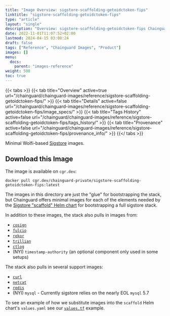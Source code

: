 ```yaml
---
title: "Image Overview: sigstore-scaffolding-getoidctoken-fips"
linktitle: "sigstore-scaffolding-getoidctoken-fips"
type: "article"
layout: "single"
description: "Overview: sigstore-scaffolding-getoidctoken-fips Chainguard Image"
date: 2022-11-01T11:07:52+02:00
lastmod: 2024-04-15 03:08:24
draft: false
tags: ["Reference", "Chainguard Images", "Product"]
images: []
menu: 
  docs: 
    parent: "images-reference"
weight: 500
toc: true
---
```


{{< tabs >}}
{{< tab title="Overview" active=true url="/chainguard/chainguard-images/reference/sigstore-scaffolding-getoidctoken-fips/" >}}
{{< tab title="Details" active=false url="/chainguard/chainguard-images/reference/sigstore-scaffolding-getoidctoken-fips/image_specs/" >}}
{{< tab title="Tags History" active=false url="/chainguard/chainguard-images/reference/sigstore-scaffolding-getoidctoken-fips/tags_history/" >}}
{{< tab title="Provenance" active=false url="/chainguard/chainguard-images/reference/sigstore-scaffolding-getoidctoken-fips/provenance_info/" >}}
{{</ tabs >}}



<!--overview:start-->
Minimal Wolfi-based [Sigstore](https://sigstore.dev) images.
<!--overview:end-->

## Download this Image

The image is available on `cgr.dev`:

```
docker pull cgr.dev/chainguard-private/sigstore-scaffolding-getoidctoken-fips:latest
```


<!--body:start-->


The images in this directory are just the "glue" for bootstrapping the stack,
but Chainguard offers minimal images for each of the elements needed by the
[Sigstore "scaffold" Helm chart](https://github.com/sigstore/helm-charts/tree/main/charts/scaffold)
for bootstrapping a full sigstore stack.

In addition to these images, the stack also pulls in images from:
- [`cosign`](../cosign)
- [`fulcio`](../fulcio/)
- [`rekor`](../rekor)
- [`trillian`](../trillian)
- [`ctlog`](../ctlog)
- (NYI) `timestamp-authority` (an optional component only used in some setups)

The stack also pulls in several support images:
- [`curl`](../curl)
- [`netcat`](../netcat)
- [`redis`](../redis)
- (NYI) `mysql` - Currently sigstore relies on the nearly EOL `mysql` 5.7

To see an example of how we substitute images into the `scaffold` Helm chart's
`values.yaml` see our [`values.tf`](https://github.com/chainguard-images/images/blob/main/images/sigstore-scaffolding/tests/values.tf) example.
<!--body:end-->

